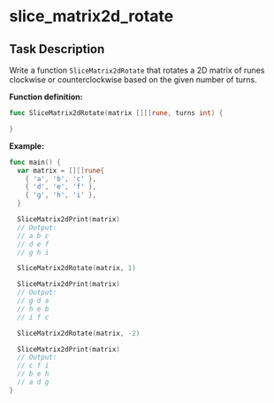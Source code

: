 # slice_matrix2d_rotate

## Task Description

Write a function `SliceMatrix2dRotate` that rotates a 2D matrix of runes clockwise or counterclockwise based on the given number of turns.

**Function definition:**

```go
func SliceMatrix2dRotate(matrix [][]rune, turns int) {

}
```

**Example:**

```go
func main() {
  var matrix = [][]rune{
    { 'a', 'b', 'c' },
    { 'd', 'e', 'f' },
    { 'g', 'h', 'i' },
  }

  SliceMatrix2dPrint(matrix)
  // Output:
  // a b c
  // d e f
  // g h i

  SliceMatrix2dRotate(matrix, 1)

  SliceMatrix2dPrint(matrix)
  // Output:
  // g d a
  // h e b
  // i f c

  SliceMatrix2dRotate(matrix, -2)

  SliceMatrix2dPrint(matrix)
  // Output:
  // c f i
  // b e h
  // a d g
}
```

